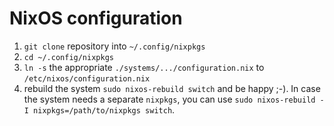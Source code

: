 # NixOS configuration 

1. `git clone` repository into `~/.config/nixpkgs`
1. `cd ~/.config/nixpkgs`
1. `ln -s` the appropriate `./systems/.../configuration.nix` to `/etc/nixos/configuration.nix`
1. rebuild the system `sudo nixos-rebuild switch` and be happy ;-).
   In case the system needs a separate `nixpkgs`, you can use `sudo nixos-rebuild -I nixpkgs=/path/to/nixpkgs switch`.
